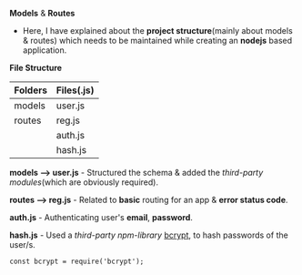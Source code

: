 **Models** & **Routes**
- Here, I have explained about the **project structure**(mainly about models & routes) which needs to be maintained while creating an **nodejs** based application.

**File Structure**

| Folders  | Files(.js) |
| -------- | -------------|
| models  | user.js |
| routes  | reg.js  |
|         | auth.js |
|         | hash.js |    

**models --> user.js** - Structured the schema & added the *third-party modules*(which are obviously required).


**routes --> reg.js** - Related to **basic** routing for an app & **error status code**.


**auth.js** - Authenticating user's **email**, **password**.


**hash.js** - Used a *third-party npm-library* [bcrypt](https://www.npmjs.com/package/bcrypt), to hash passwords of the user/s.

```
const bcrypt = require('bcrypt');
```
